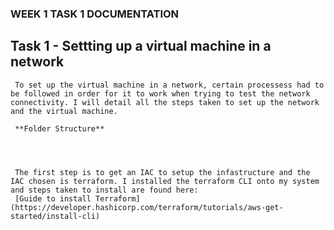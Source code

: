 ### WEEK 1 TASK 1 DOCUMENTATION

## Task 1 - Settting up a virtual machine in a network

     To set up the virtual machine in a network, certain processess had to be followed in order for it to work when trying to test the network connectivity. I will detail all the steps taken to set up the network  and the virtual machine.

     **Folder Structure**




     The first step is to get an IAC to setup the infastructure and the IAC chosen is terraform. I installed the terraform CLI onto my system and steps taken to install are found here:
     [Guide to install Terraform](https://developer.hashicorp.com/terraform/tutorials/aws-get-started/install-cli)
